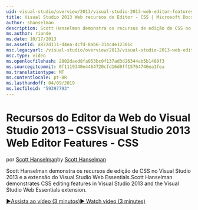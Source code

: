 ```yaml
---
uid: visual-studio/overview/2013/visual-studio-2013-web-editor-features-css
title: Visual Studio 2013 Web recursos do Editor - CSS | Microsoft Docs
author: shanselman
description: Scott Hanselman demonstra os recursos de edição de CSS no Visual Studio 2013 e a extensão do Visual Studio Web Essentials.
ms.author: riande
ms.date: 10/17/2013
ms.assetid: a872d111-d4ea-4cfd-8ab6-314c4e12301c
msc.legacyurl: /visual-studio/overview/2013/visual-studio-2013-web-editor-features-css
msc.type: video
ms.openlocfilehash: 2802daed8fa053bc0f137ad3d26344ab5b1480f3
ms.sourcegitcommit: 0f1119340e4464720cfd16d0ff15764746ea1fea
ms.translationtype: MT
ms.contentlocale: pt-BR
ms.lasthandoff: 04/09/2019
ms.locfileid: "59397793"
---
```

# <a name="visual-studio-2013-web-editor-features---css"></a><span data-ttu-id="32f7d-103">Recursos do Editor da Web do Visual Studio 2013 – CSS</span><span class="sxs-lookup"><span data-stu-id="32f7d-103">Visual Studio 2013 Web Editor Features - CSS</span></span>

<span data-ttu-id="32f7d-104">por [Scott Hanselman](https://github.com/shanselman)</span><span class="sxs-lookup"><span data-stu-id="32f7d-104">by [Scott Hanselman](https://github.com/shanselman)</span></span>

<span data-ttu-id="32f7d-105">Scott Hanselman demonstra os recursos de edição de CSS no Visual Studio 2013 e a extensão do Visual Studio Web Essentials.</span><span class="sxs-lookup"><span data-stu-id="32f7d-105">Scott Hanselman demonstrates CSS editing features in Visual Studio 2013 and the Visual Studio Web Essentials extension.</span></span>

[<span data-ttu-id="32f7d-106">&#9654;Assista ao vídeo (3 minutos)</span><span class="sxs-lookup"><span data-stu-id="32f7d-106">&#9654; Watch video (3 minutes)</span></span>](https://channel9.msdn.com/Blogs/ASP-NET-Site-Videos/visual-studio-2013-web-editor-features-css)

